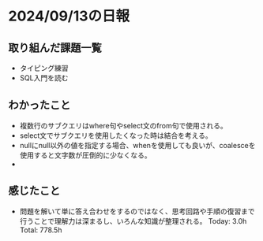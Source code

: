 # 2024/09/13の日報
## 取り組んだ課題一覧
* タイピング練習
* SQL入門を読む
## わかったこと
* 複数行のサブクエリはwhere句やselect文のfrom句で使用される。
* select文でサブクエリを使用したくなった時は結合を考える。
* nullにnull以外の値を指定する場合、whenを使用しても良いが、coalesceを使用すると文字数が圧倒的に少なくなる。
*      
## 感じたこと
* 問題を解いて単に答え合わせをするのではなく、思考回路や手順の復習まで行うことで理解力は深まるし、いろんな知識が整理される。
Today: 3.0h<br>
Total: 778.5h
